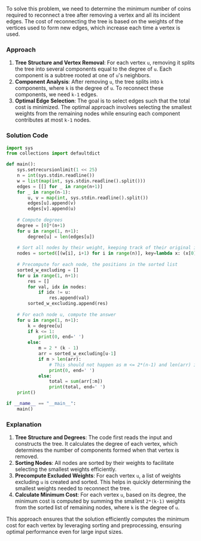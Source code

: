 To solve this problem, we need to determine the minimum number of coins required to reconnect a tree after removing a vertex and all its incident edges. The cost of reconnecting the tree is based on the weights of the vertices used to form new edges, which increase each time a vertex is used.

### Approach
1. **Tree Structure and Vertex Removal**: For each vertex `u`, removing it splits the tree into several components equal to the degree of `u`. Each component is a subtree rooted at one of `u`'s neighbors.
2. **Component Analysis**: After removing `u`, the tree splits into `k` components, where `k` is the degree of `u`. To reconnect these components, we need `k-1` edges.
3. **Optimal Edge Selection**: The goal is to select edges such that the total cost is minimized. The optimal approach involves selecting the smallest weights from the remaining nodes while ensuring each component contributes at most `k-1` nodes.

### Solution Code
```python
import sys
from collections import defaultdict

def main():
    sys.setrecursionlimit(1 << 25)
    n = int(sys.stdin.readline())
    w = list(map(int, sys.stdin.readline().split()))
    edges = [[] for _ in range(n+1)]
    for _ in range(n-1):
        u, v = map(int, sys.stdin.readline().split())
        edges[u].append(v)
        edges[v].append(u)
    
    # Compute degrees
    degree = [0]*(n+1)
    for u in range(1, n+1):
        degree[u] = len(edges[u])
    
    # Sort all nodes by their weight, keeping track of their original indices
    nodes = sorted([(w[i], i+1) for i in range(n)], key=lambda x: (x[0], x[1]))
    
    # Precompute for each node, the positions in the sorted list
    sorted_w_excluding = []
    for u in range(1, n+1):
        res = []
        for val, idx in nodes:
            if idx != u:
                res.append(val)
        sorted_w_excluding.append(res)
    
    # For each node u, compute the answer
    for u in range(1, n+1):
        k = degree[u]
        if k <= 1:
            print(0, end=' ')
        else:
            m = 2 * (k - 1)
            arr = sorted_w_excluding[u-1]
            if m > len(arr):
                # This should not happen as m <= 2*(n-1) and len(arr) is n-1 (exclude u)
                print(0, end=' ')
            else:
                total = sum(arr[:m])
                print(total, end=' ')
    print()

if __name__ == "__main__":
    main()
```

### Explanation
1. **Tree Structure and Degrees**: The code first reads the input and constructs the tree. It calculates the degree of each vertex, which determines the number of components formed when that vertex is removed.
2. **Sorting Nodes**: All nodes are sorted by their weights to facilitate selecting the smallest weights efficiently.
3. **Precompute Excluded Weights**: For each vertex `u`, a list of weights excluding `u` is created and sorted. This helps in quickly determining the smallest weights needed to reconnect the tree.
4. **Calculate Minimum Cost**: For each vertex `u`, based on its degree, the minimum cost is computed by summing the smallest `2*(k-1)` weights from the sorted list of remaining nodes, where `k` is the degree of `u`.

This approach ensures that the solution efficiently computes the minimum cost for each vertex by leveraging sorting and preprocessing, ensuring optimal performance even for large input sizes.